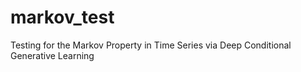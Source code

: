 # markov_test
Testing for the Markov Property in Time Series via Deep Conditional Generative Learning
